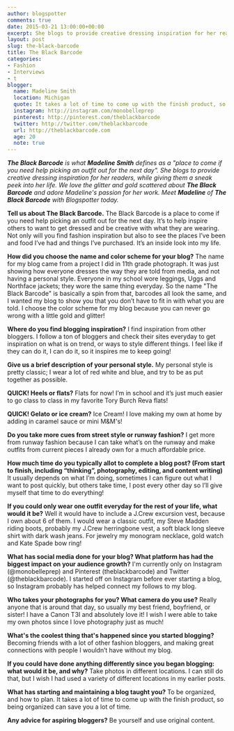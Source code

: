 ```yaml
---
author: blogspotter
comments: true
date: 2015-03-21 13:00:00+00:00
excerpt: She blogs to provide creative dressing inspiration for her readers, while giving them a sneak peek into her life. We love the glitter and gold scattered about The Black Barcode and adore Madeline's passion for her work. Meet Madeline of The Black Barcode with Blogspotter today.
layout: post
slug: the-black-barcode
title: The Black Barcode
categories:
- Fashion
- Interviews
- t
blogger:
  name: Madeline Smith
  location: Michigan
  quote: It takes a lot of time to come up with the finish product, so being organized can save you a lot of time.
  instagram: http://instagram.com/monobelleprep
  pinterest: http://pinterest.com/theblackbarcode
  twitter: http://twitter.com/theblackbarcode
  url: http://theblackbarcode.com
  age: 20
  note: true
---
```


_**The Black Barcode** is what **Madeline Smith** defines as a "place to come if you need help picking an outfit out for the next day". She blogs to provide creative dressing inspiration for her readers, while giving them a sneak peek into her life. We love the glitter and gold scattered about **The Black Barcode** and adore Madeline's passion for her work. Meet **Madeline** of **The Black Barcode** with Blogspotter today._



**Tell us about The Black Barcode.** The Black Barcode is a place to come if you need help picking an outfit out for the next day. It’s to help inspire others to want to get dressed and be creative with what they are wearing. Not only will you find fashion inspiration but also to see the places I’ve been and food I’ve had and things I’ve purchased. It’s an inside look into my life.

**How did you choose the name and color scheme for your blog?** The name for my blog came from a project I did in 11th grade photograph. It was just showing how everyone dresses the way they are told from media, and not having a personal style. Everyone in my school wore leggings, Uggs and Northface jackets; they wore the same thing everyday. So the name "The Black Barcode" is basically a spin from that, barcodes all look the same, and I wanted my blog to show you that you don’t have to fit in with what you are told. I choose the color scheme for my blog because you can never go wrong with a little gold and glitter!

**Where do you find blogging inspiration?** I find inspiration from other bloggers. I follow a ton of bloggers and check their sites everyday to get inspiration on what is on trend, or ways to style different things. I feel like if they can do it, I can do it, so it inspires me to keep going!

**Give us a brief description of your personal style.** My personal style is pretty classic; I wear a lot of red white and blue, and try to be as put together as possible.

**QUICK! Heels or flats?** Flats for now! I’m in school and it’s just much easier to go class to class in my favorite Tory Burch Reva flats!

**QUICK! Gelato or ice cream?** Ice Cream! I love making my own at home by adding in caramel sauce or mini M&M's!

**Do you take more cues from street style or runway fashion?** I get more from runway fashion because I can take what’s on the runway and make outfits from current pieces I already own for a much affordable price.

**How much time do you typically allot to complete a blog post? (From start to finish, including “thinking”, photography, editing, and content writing)** It usually depends on what I’m doing, sometimes I can figure out what I want to post quickly, but others take time, I post every other day so I’ll give myself that time to do everything!

**If you could only wear one outfit everyday for the rest of your life, what would it be?** Well it would have to include a J.Crew excursion vest, because I own about 6 of them. I would wear a classic outfit, my Steve Madden riding boots, probably my J.Crew herringbone vest, a soft black long sleeve shirt with dark wash jeans. For jewelry my monogram necklace, gold watch and Kate Spade bow ring!

**What has social media done for your blog? What platform has had the biggest impact on your audience growth?** I'm currently only on Instagram (@monobelleprep) and Pinterest (theblackbarcode) and Twitter (@theblackbarcode). I started off on Instagram before ever starting a blog, so Instagram probably has helped connect my follows to my blog.

**Who takes your photographs for you? What camera do you use?** Really anyone that is around that day, so usually my best friend, boyfriend, or sister! I have a Canon T3I and absolutely love it! I wish I were able to take my own photos since I love photography just as much!

**What's the coolest thing that's happened since you started blogging?** Becoming friends with a lot of other fashion bloggers, and making great connections with people I wouldn’t have without my blog.

**If you could have done anything differently since you began blogging: what would it be, and why?** Take photos in different locations. I can still do that, but I wish I had used a variety of different locations in my earlier posts.

**What has starting and maintaining a blog taught you?** To be organized, and how to plan. It takes a lot of time to come up with the finish product, so being organized can save you a lot of time.

**Any advice for aspiring bloggers?** Be yourself and use original content.
